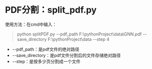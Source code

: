 # PDF分割：split_pdf.py

使用方法：在cmd中输入：

> python splitPDF.py --pdf_path F:\pythonProject\data\GNN.pdf --save_directory F:\pythonProject\data --step 4

- --pdf_path：是pdf文件的绝对路径
- --save_directory：是pdf文件分割后的文件存储绝对路径
- --step：是按多少页分割成一个文件
